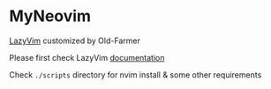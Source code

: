 # MyNeovim

[LazyVim](https://github.com/LazyVim/LazyVim) customized by Old-Farmer

Please first check LazyVim [documentation](https://lazyvim.github.io/installation)

Check `./scripts` directory for nvim install & some other requirements
